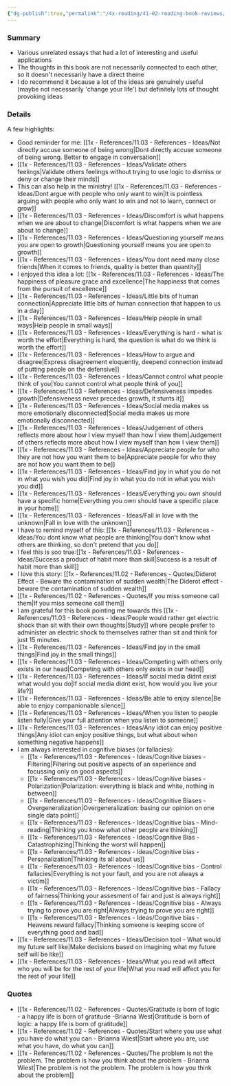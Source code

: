 ```yaml
---
{"dg-publish":true,"permalink":"/4x-reading/41-02-reading-book-reviews/101-essays-that-will-change-your-life-brianna-wiest/","title":"101 essays that will change your life - Brianna Wiest"}
---
```



### Summary
- Various unrelated essays that had a lot of interesting and useful applications
- The thoughts in this book are not necessarily connected to each other, so it doesn't necessarily have a direct theme
- I do recommend it because a lot of the ideas are genuinely useful (maybe not necessarily 'change your life') but definitely lots of thought provoking ideas

### Details
A few highlights:
- Good reminder for me: [[1x - References/11.03 - References - Ideas/Not directly accuse someone of being wrong\|Dont directly accuse someone of being wrong. Better to engage in conversation]]
- [[1x - References/11.03 - References - Ideas/Validate others feelings\|Validate others feelings without trying to use logic to dismiss or deny or change their minds]]
- This can also help in the ministry! [[1x - References/11.03 - References - Ideas/Dont argue with people who only want to win\|It is pointless arguing with people who only want to win and not to learn, connect or grow]]
- [[1x - References/11.03 - References - Ideas/Discomfort is what happens when we are about to change\|Discomfort is what happens when we are about to change]]
- [[1x - References/11.03 - References - Ideas/Questioning yourself means you are open to growth\|Questioning yourself means you are open to growth]]
- [[1x - References/11.03 - References - Ideas/You dont need many close friends\|When it comes to friends, quality is better than quantity]]
- I enjoyed this idea a lot: [[1x - References/11.03 - References - Ideas/The happiness of pleasure grace and excellence\|The happiness that comes from the pursuit of excellence]]
- [[1x - References/11.03 - References - Ideas/Little bits of human connection\|Appreciate little bits of human connection that happen to us in a day]]
- [[1x - References/11.03 - References - Ideas/Help people in small ways\|Help people in small ways]]
- [[1x - References/11.03 - References - Ideas/Everything is hard - what is worth the effort\|Everything is hard, the question is what do we think is worth the effort]]
- [[1x - References/11.03 - References - Ideas/How to argue and disagree\|Express disagreement eloquently, deepend connection instead of putting people on the defensive]]
- [[1x - References/11.03 - References - Ideas/Cannot control what people think of you\|You cannot control what people think of you]]
- [[1x - References/11.03 - References - Ideas/Defensiveness impedes growth\|Defensiveness never precedes growth, it stunts it]]
- [[1x - References/11.03 - References - Ideas/Social media makes us more emotionally disconnected\|Social media makes us more emotionally disconnected]]
- [[1x - References/11.03 - References - Ideas/Judgement of others reflects more about how I view myself than how I view them\|Judgement of others reflects more about how I view myself than how I view them]]
- [[1x - References/11.03 - References - Ideas/Appreciate people for who they are not how you want them to be\|Appreciate people for who they are not how you want them to be]]
- [[1x - References/11.03 - References - Ideas/Find joy in what you do not in what you wish you did\|Find joy in what you do not in what you wish you did]]
- [[1x - References/11.03 - References - Ideas/Everything you own should have a specific home\|Everything you own should have a specific place in your home]]
- [[1x - References/11.03 - References - Ideas/Fall in love with the unknown\|Fall in love with the unknown]]
- I have to remind myself of this: [[1x - References/11.03 - References - Ideas/You dont know what people are thinking\|You don't know what others are thinking, so don't pretend that you do]]
- I feel this is soo true:[[1x - References/11.03 - References - Ideas/Success a product of habit more than skill\|Success is a result of habit more than skill]]
- I love this story: [[1x - References/11.02 - References - Quotes/Diderot Effect - Beware the contamination of sudden wealth\|The Diderot effect - beware the contamination of sudden wealth]]
- [[1x - References/11.02 - References - Quotes/If you miss someone call them\|If you miss someone call them]]
- I am grateful for this book pointing me towards this [[1x - References/11.03 - References - Ideas/People would rather get electric shock than sit with their own thoughts\|Study]] where people prefer to administer an electric shock to themselves rather than sit and think for just 15 minutes.
- [[1x - References/11.03 - References - Ideas/Find joy in the small things\|Find joy in the small things]]
- [[1x - References/11.03 - References - Ideas/Competing with others only exists in our head\|Competing with others only exists in our head]]
- [[1x - References/11.03 - References - Ideas/If social media didnt exist what would you do\|If social media didnt exist, how would you live your life?]]
- [[1x - References/11.03 - References - Ideas/Be able to enjoy silence\|Be able to enjoy companionable silence]]
- [[1x - References/11.03 - References - Ideas/When you listen to people listen fully\|Give your full attention when you listen to someone]]
- [[1x - References/11.03 - References - Ideas/Any idiot can enjoy positive things\|Any idiot can enjoy positive things, but what about when something negative happens]]
- I am always interested in cognitive biases (or fallacies):
	- [[1x - References/11.03 - References - Ideas/Cognitive biases - Filtering\|Filtering out positive aspects of an experience and focussing only on good aspects]]
	- [[1x - References/11.03 - References - Ideas/Cognitive biases - Polarization\|Polarization: everything is black and white, nothing in between]]
	- [[1x - References/11.03 - References - Ideas/Cognitive Biases - Overgeneralization\|Overgeneralization: basing our opinion on one single data point]]
	- [[1x - References/11.03 - References - Ideas/Cognitive bias - Mind-reading\|Thinking you know what other people are thinking]]
	- [[1x - References/11.03 - References - Ideas/Cognitive Bias - Catastrophizing\|Thinking the worst will happen]]
	- [[1x - References/11.03 - References - Ideas/Cognitive bias - Personalization\|Thinking its all about us]]
	- [[1x - References/11.03 - References - Ideas/Cognitive bias - Control fallacies\|Everything is not your fault, and you are not always a victim]]
	- [[1x - References/11.03 - References - Ideas/Cognitive bias - Fallacy of fairness\|Thinking your assesment of fair and just is always right]]
	- [[1x - References/11.03 - References - Ideas/Cognitive bias - Always trying to prove you are right\|Always trying to prove you are right]]
	- [[1x - References/11.03 - References - Ideas/Cognitive bias - Heavens reward fallacy\|Thinking someone is keeping score of everything good and bad]]
- [[1x - References/11.03 - References - Ideas/Decision tool - What would my future self like\|Make decisions based on imagining what my future self will be like]]
- [[1x - References/11.03 - References - Ideas/What you read will affect who you will be for the rest of your life\|What you read will affect you for the rest of your life]]

### Quotes
- [[1x - References/11.02 - References - Quotes/Gratitude is born of logic - a happy life is born of gratitude -Brianna West\|Gratitude is born of logic: a happy life is born of gratitude]]
- [[1x - References/11.02 - References - Quotes/Start where you use what you have do what you can - Brianna Wiest\|Start where you are, use what you have, do what you can]]
- [[1x - References/11.02 - References - Quotes/The problem is not the problem. The problem is how you think about the problem - Brianna Wiest\|The problem is not the problem. The problem is how you think about the problem]]




